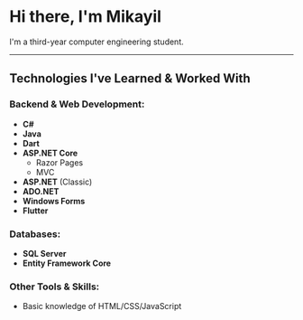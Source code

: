 # Hi there, I'm Mikayil

I'm a third-year computer engineering student.

---

## Technologies I've Learned & Worked With

### Backend & Web Development:
- **C#**
- **Java**
- **Dart**
- **ASP.NET Core**
  - Razor Pages 
  - MVC
- **ASP.NET** (Classic)
- **ADO.NET**
- **Windows Forms**
- **Flutter**

### Databases:
- **SQL Server**
- **Entity Framework Core**

### Other Tools & Skills:
- Basic knowledge of HTML/CSS/JavaScript

